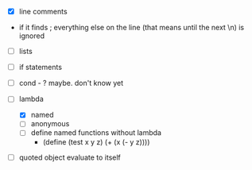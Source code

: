 - [x] line comments

- if it finds ; everything else on the line (that means until the next \n) is ignored

- [ ] lists

- [ ] if statements

- [ ] cond - ? maybe. don't know yet

- [ ] lambda
  - [x] named
  - [ ] anonymous
  - [ ] define named functions without lambda
    - (define (test x y z) (+ (x (- y z))))

- [ ] quoted object evaluate to itself
